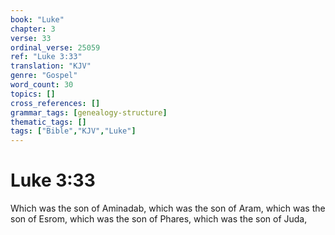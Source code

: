 ```yaml
---
book: "Luke"
chapter: 3
verse: 33
ordinal_verse: 25059
ref: "Luke 3:33"
translation: "KJV"
genre: "Gospel"
word_count: 30
topics: []
cross_references: []
grammar_tags: [genealogy-structure]
thematic_tags: []
tags: ["Bible","KJV","Luke"]
---
```


# Luke 3:33

Which was the son of Aminadab, which was the son of Aram, which was the son of Esrom, which was the son of Phares, which was the son of Juda,
